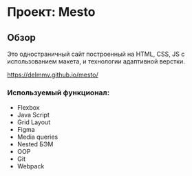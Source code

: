 # Проект: Mesto
## Обзор
Это одностраничный сайт построенный на HTML, CSS, JS с использованием макета, и технологии адаптивной верстки.

https://delmmv.github.io/mesto/
### Используемый функционал:
* Flexbox
* Java Script
* Grid Layout
* Figma
* Media queries
* Nested БЭМ
* OOP
* Git
* Webpack
